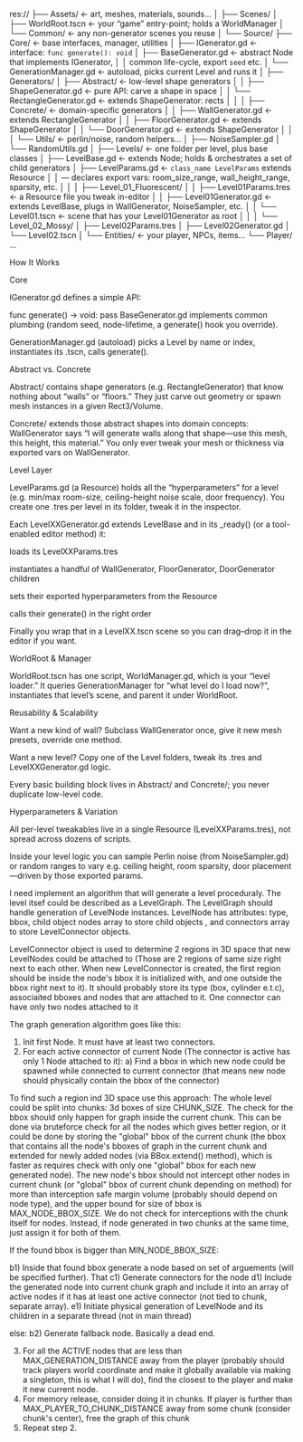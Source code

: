 res://
├── Assets/                    ← art, meshes, materials, sounds…
│
├── Scenes/
│   ├── WorldRoot.tscn         ← your “game” entry-point; holds a WorldManager
│   └── Common/                ← any non-generator scenes you reuse
│
└── Source/
	├── Core/                  ← base interfaces, manager, utilities
	│   ├── IGenerator.gd      ← interface: `func generate(): void`
	│   ├── BaseGenerator.gd   ← abstract Node that implements IGenerator,
	│   │                        common life-cycle, export `seed` etc.
	│   └── GenerationManager.gd ← autoload, picks current Level and runs it
	│
	├── Generators/
	│   ├── Abstract/           ← low-level shape generators
	│   │   ├── ShapeGenerator.gd      ← pure API: carve a shape in space
	│   │   └── RectangleGenerator.gd  ← extends ShapeGenerator: rects
	│   │
	│   ├── Concrete/           ← domain-specific generators
	│   │   ├── WallGenerator.gd       ← extends RectangleGenerator
	│   │   ├── FloorGenerator.gd      ← extends ShapeGenerator
	│   │   └── DoorGenerator.gd       ← extends ShapeGenerator
	│   │
	│   └── Utils/              ← perlin/noise, random helpers…
	│       ├── NoiseSampler.gd
	│       └── RandomUtils.gd
	│
	├── Levels/                 ← one folder per level, plus base classes
	│   ├── LevelBase.gd        ← extends Node; holds & orchestrates a set of child generators
	│   ├── LevelParams.gd      ← `class_name LevelParams` extends Resource
	│   │                           — declares export vars: room_size_range, wall_height_range, sparsity, etc.
	│   │
	│   ├── Level_01_Fluorescent/
	│   │   ├── Level01Params.tres  ← a Resource file you tweak in-editor
	│   │   ├── Level01Generator.gd ← extends LevelBase, plugs in WallGenerator, NoiseSampler, etc.
	│   │   └── Level01.tscn        ← scene that has your Level01Generator as root
	│   │
	│   └── Level_02_Mossy/
	│       ├── Level02Params.tres
	│       ├── Level02Generator.gd
	│       └── Level02.tscn
	│
	└── Entities/              ← your player, NPCs, items…
		└── Player/ …

 How It Works

Core

IGenerator.gd defines a simple API:

func generate() -> void: pass
BaseGenerator.gd implements common plumbing (random seed, node-lifetime, a generate() hook you override).

GenerationManager.gd (autoload) picks a Level by name or index, instantiates its .tscn, calls generate().

Abstract vs. Concrete

Abstract/ contains shape generators (e.g. RectangleGenerator) that know nothing about “walls” or “floors.” They just carve out geometry or spawn mesh instances in a given Rect3/Volume.

Concrete/ extends those abstract shapes into domain concepts: WallGenerator says “I will generate walls along that shape—use this mesh, this height, this material.” You only ever tweak your mesh or thickness via exported vars on WallGenerator.

Level Layer

LevelParams.gd (a Resource) holds all the “hyperparameters” for a level (e.g. min/max room-size, ceiling-height noise scale, door frequency). You create one .tres per level in its folder, tweak it in the inspector.

Each LevelXXGenerator.gd extends LevelBase and in its _ready() (or a tool-enabled editor method) it:

loads its LevelXXParams.tres

instantiates a handful of WallGenerator, FloorGenerator, DoorGenerator children

sets their exported hyperparameters from the Resource

calls their generate() in the right order

Finally you wrap that in a LevelXX.tscn scene so you can drag–drop it in the editor if you want.

WorldRoot & Manager

WorldRoot.tscn has one script, WorldManager.gd, which is your “level loader.” It queries GenerationManager for “what level do I load now?”, instantiates that level’s scene, and parent it under WorldRoot.

Reusability & Scalability

Want a new kind of wall? Subclass WallGenerator once, give it new mesh presets, override one method.

Want a new level? Copy one of the Level folders, tweak its .tres and LevelXXGenerator.gd logic.

Every basic building block lives in Abstract/ and Concrete/; you never duplicate low-level code.

Hyperparameters & Variation

All per-level tweakables live in a single Resource (LevelXXParams.tres), not spread across dozens of scripts.

Inside your level logic you can sample Perlin noise (from NoiseSampler.gd) or random ranges to vary e.g. ceiling height, room sparsity, door placement—driven by those exported params.

I need implement an algorithm that will generate a level proceduraly. The level itsef could be described as a LevelGraph. The LevelGraph should handle generation of LevelNode instances. LevelNode has attributes:
 type, bbox, child object nodes array to store child objects , and connectors array to store LevelConnector objects. 

LevelConnector object is used to determine 2 regions in 3D space that new LevelNodes could be attached to (Those are 2 regions of same size right next to each other. When new LevelConnector is created, the first region should be inside the node's bbox it is initialized with, and one outside the bbox right next to it). It should probably store its type (box, cylinder e.t.c), associaited bboxes and nodes that are attached to it. One connector can have only two nodes attached to it

The graph generation algorithm goes like this:
1) Init first Node. It must have at least two connectors.
2) For each active connector of current Node (The connector is active has only 1 Node attached to it):
a) Find a bbox in which new node could be spawned while connected to current connector (that means new node should physically contain the bbox of the connector)

To find such a region ind 3D space use this approach:
The whole level could be split into chunks: 3d boxes of size CHUNK_SIZE. The check for the bbox should only happen for graph inside the current chunk. This can be done via bruteforce check for all the nodes which gives better region, or it could be done by storing the "global" bbox of the current chunk (the bbox that contains all the node's bboxes of graph in the current chunk and extended for newly added nodes (via BBox.extend() method), which is faster as requires check with only one "global" bbox for each new generated node). The new node's bbox should not intercept other nodes in current chunk (or "global" bbox of current chunk depending on method) for more than interception safe margin volume (probably should depend on node type), and the upper bound for size of bbox is MAX_NODE_BBOX_SIZE. We do not check for interceptions with the chunk itself for nodes. Instead, if node generated in two chunks at the same time, just assign it for both of them.

If the found bbox is bigger than MIN_NODE_BBOX_SIZE:

b1) Inside that found bbox generate a node based on set of arguements (will be specified further). That
c1) Generate connectors for the node
d1) Include the generated node into current chunk graph and include it into an array of active nodes if it has at least one active connector (not tied to chunk, separate array). 
e1) Initiate physical generation of LevelNode and its children in a separate thread (not in main thread)

else:
b2) Generate fallback node. Basically a dead end.

3) For all the ACTIVE nodes that are less than MAX_GENERATION_DISTANCE away from the player (probably should track players world coordinate and make it globally available via making a singleton, this is what I will do), find the closest to the player and make it new current node.
4) For memory release, consider doing it in chunks. If player is further than MAX_PLAYER_TO_CHUNK_DISTANCE away from some chunk (consider chunk's center), free the graph of this chunk
4) Repeat step 2.

